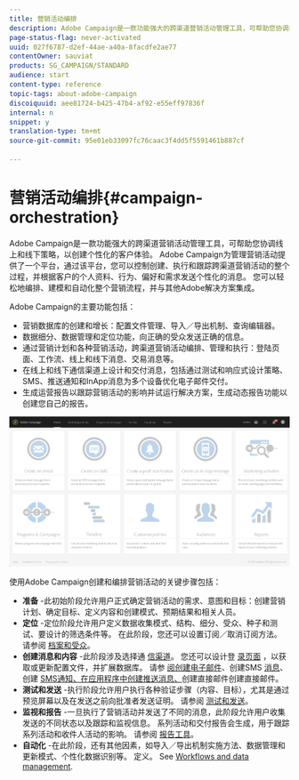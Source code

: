 ```yaml
---
title: 营销活动编排
description: Adobe Campaign是一款功能强大的跨渠道营销活动管理工具，可帮助您协调线上和线下策略，以创建个性化的客户体验。
page-status-flag: never-activated
uuid: 027f6787-d2ef-44ae-a40a-8facdfe2ae77
contentOwner: sauviat
products: SG_CAMPAIGN/STANDARD
audience: start
content-type: reference
topic-tags: about-adobe-campaign
discoiquuid: aee81724-b425-47b4-af92-e55eff97836f
internal: n
snippet: y
translation-type: tm+mt
source-git-commit: 95e01eb33097fc76caac3f4dd5f5591461b887cf

---
```



# 营销活动编排{#campaign-orchestration}

Adobe Campaign是一款功能强大的跨渠道营销活动管理工具，可帮助您协调线上和线下策略，以创建个性化的客户体验。 Adobe Campaign为管理营销活动提供了一个平台，通过该平台，您可以控制创建、执行和跟踪跨渠道营销活动的整个过程，并根据客户的个人资料、行为、偏好和需求发送个性化的消息。 您可以轻松地编排、建模和自动化整个营销流程，并与其他Adobe解决方案集成。

Adobe Campaign的主要功能包括：

* 营销数据库的创建和增长：配置文件管理、导入／导出机制、查询编辑器。
* 数据细分、数据管理和定位功能，向正确的受众发送正确的信息。
* 通过营销计划和各种营销活动，跨渠道营销活动编排、管理和执行：登陆页面、工作流、线上和线下消息、交易消息等。
* 在线上和线下通信渠道上设计和交付消息，包括通过测试和响应式设计策略、SMS、推送通知和InApp消息为多个设备优化电子邮件交付。
* 生成运营报告以跟踪营销活动的影响并试运行解决方案，生成动态报告功能以创建您自己的报告。

![](assets/overview_home_page.png)

使用Adobe Campaign创建和编排营销活动的关键步骤包括：

* **准备** -此初始阶段允许用户正式确定营销活动的需求、意图和目标：创建营销计划、确定目标、定义内容和创建模式、预期结果和相关人员。
* **定位** -定位阶段允许用户定义数据收集模式、结构、细分、受众、种子和测试、要设计的筛选条件等。 在此阶段，您还可以设置订阅／取消订阅方法。 请参阅 [档案和受众](../../audiences/using/about-profiles.md)。
* **创建消息和内容** -此阶段涉及选择通 [信渠道](../../channels/using/discovering-communication-channels.md)。 您还可以设计登 [录页面](../../channels/using/getting-started-with-landing-pages.md) ，以获取或更新配置文件，并扩展数据库。 请参 [阅创建电子邮件](../../channels/using/creating-an-email.md)、创建SMS [消息](../../channels/using/creating-an-sms-message.md)、创建 [SMS通知、在应用程序中创建推送消息、](../../channels/using/preparing-and-sending-a-push-notification.md)[](../../channels/using/about-in-app-messaging.md)[](../../channels/using/creating-the-direct-mail.md)创建直接邮件创建直接邮件。
* **测试和发送** -执行阶段允许用户执行各种验证步骤（内容、目标），尤其是通过预览屏幕以及在发送之前向批准者发送证明。 请参阅 [测试和发送](../../sending/using/about-sending-messages-with-campaign.md)。
* **监视和报告** -一旦执行了营销活动并发送了不同的消息，此阶段允许用户收集发送的不同状态以及跟踪和监视信息。 系列活动和交付报告会生成，用于跟踪系列活动和收件人活动的影响。 请参阅 [报告工具](../../reporting/using/about-dynamic-reports.md)。
* **自动化** -在此阶段，还有其他因素，如导入／导出机制实施方法、数据管理和更新模式、个性化数据识别等。 定义。 See [Workflows and data management](../../automating/using/workflow-data-and-processes.md).

